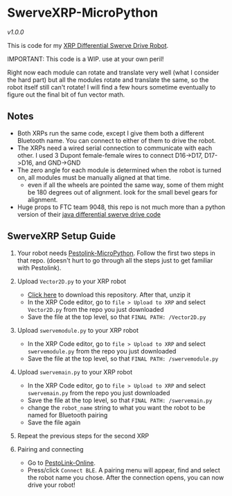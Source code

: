 # SwerveXRP-MicroPython
*v1.0.0*

This is code for my [XRP Differential Swerve Drive Robot](https://www.printables.com/model/950641-xrp-differential-swerve-drive-robot).

IMPORTANT: This code is a WIP. use at your own peril!

Right now each module can rotate and translate very well (what I consider the hard part) but all the modules rotate and translate the same, so the robot itself still can't rotate! I will find a few hours sometime eventually to figure out the final bit of fun vector math.

## Notes ##

- Both XRPs run the same code, except I give them both a different Bluetooth name. You can connect to either of them to drive the robot.
- The XRPs need a wired serial connection to communicate with each other. I used 3 Dupont female-female wires to connect D16->D17, D17->D16, and GND->GND
- The zero angle for each module is determined when the robot is turned on, all modules must be manually aligned at that time.
	- even if all the wheels are pointed the same way, some of them might be 180 degrees out of alignment. look for the small bevel gears for alignment.
- Huge props to FTC team 9048, this repo is not much more than a python version of their [java differential swerve drive code](https://github.com/ameliorater/ftc-diff-swerve?tab=readme-ov-file)

## SwerveXRP Setup Guide ##
1) Your robot needs [Pestolink-MicroPython](https://github.com/AlfredoSystems/PestoLink-MicroPython). Follow the first two steps in that repo. (doesn't hurt to go through all the steps just to get familiar with Pestolink).

1) Upload `Vector2D.py` to your XRP robot
	- [Click here](https://github.com/AlfredoSystems/SwerveXRP-MircoPython/archive/refs/heads/main.zip) to download this repository. After that, unzip it
	- In the XRP Code editor, go to `file > Upload to XRP` and select `Vector2D.py` from the repo you just downloaded
	- Save the file at the top level, so that `FINAL PATH: /Vector2D.py`

1) Upload `swervemodule.py` to your XRP robot
	- In the XRP Code editor, go to `file > Upload to XRP` and select `swervemodule.py` from the repo you just downloaded
	- Save the file at the top level, so that `FINAL PATH: /swervemodule.py`
	
1) Upload `swervemain.py` to your XRP robot
	- In the XRP Code editor, go to `file > Upload to XRP` and select `swervemain.py` from the repo you just downloaded
	- Save the file at the top level, so that `FINAL PATH: /swervemain.py`
	- change the `robot_name` string to what you want the robot to be named for Bluetooth pairing
	- Save the file again

1) Repeat the previous steps for the second XRP

1) Pairing and connecting
	- Go to [PestoLink-Online](https://pestol.ink).
	- Press/click `Connect BLE`. A pairing menu will appear, find and select the robot name you chose. After the connection opens, you can now drive your robot!
